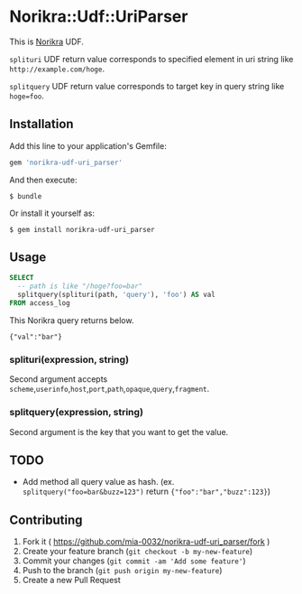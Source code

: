 # Norikra::Udf::UriParser

This is [Norikra](http://norikra.github.io/) UDF.

`splituri` UDF return value corresponds to specified element in uri string like `http://example.com/hoge`.

`splitquery` UDF return value corresponds to target key in query string like `hoge=foo`.

## Installation

Add this line to your application's Gemfile:

```ruby
gem 'norikra-udf-uri_parser'
```

And then execute:

    $ bundle

Or install it yourself as:

    $ gem install norikra-udf-uri_parser

## Usage

```sql
SELECT
  -- path is like "/hoge?foo=bar"
  splitquery(splituri(path, 'query'), 'foo') AS val
FROM access_log
```

This Norikra query returns below.

```
{"val":"bar"}
```

### splituri(expression, string)

Second argument accepts `scheme`,`userinfo`,`host`,`port`,`path`,`opaque`,`query`,`fragment`.

### splitquery(expression, string)

Second argument is the key that you want to get the value.


## TODO

- Add method all query value as hash. (ex. `splitquery("foo=bar&buzz=123")` return `{"foo":"bar","buzz":123}`)

## Contributing

1. Fork it ( https://github.com/mia-0032/norikra-udf-uri_parser/fork )
2. Create your feature branch (`git checkout -b my-new-feature`)
3. Commit your changes (`git commit -am 'Add some feature'`)
4. Push to the branch (`git push origin my-new-feature`)
5. Create a new Pull Request
